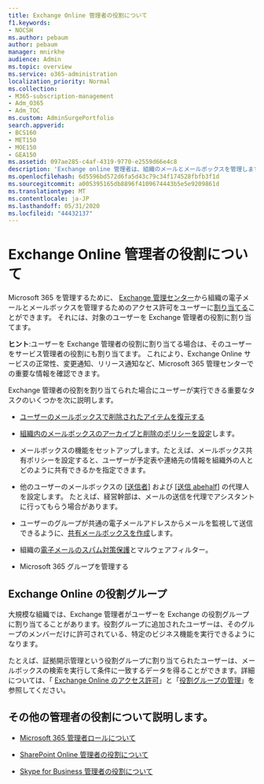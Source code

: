 ```yaml
---
title: Exchange Online 管理者の役割について
f1.keywords:
- NOCSH
ms.author: pebaum
author: pebaum
manager: mnirkhe
audience: Admin
ms.topic: overview
ms.service: o365-administration
localization_priority: Normal
ms.collection:
- M365-subscription-management
- Adm_O365
- Adm_TOC
ms.custom: AdminSurgePortfolio
search.appverid:
- BCS160
- MET150
- MOE150
- GEA150
ms.assetid: 097ae285-c4af-4319-9770-e2559d66e4c8
description: 'Exchange online 管理者は、組織のメールとメールボックスを管理します。 たとえば、ユーザーのメールボックス内の削除済みのアイテムを復元します。 '
ms.openlocfilehash: 6d5596bd572d6fa5d43c79c34f174528fbfb3f1d
ms.sourcegitcommit: a005395165db8896f4109674443b5e5e9209861d
ms.translationtype: MT
ms.contentlocale: ja-JP
ms.lasthandoff: 05/31/2020
ms.locfileid: "44432137"
---
```

# <a name="about-the-exchange-online-admin-role"></a>Exchange Online 管理者の役割について

Microsoft 365 を管理するために、 [Exchange 管理センター](https://go.microsoft.com/fwlink/p/?LinkID=271807)から組織の電子メールとメールボックスを管理するためのアクセス許可をユーザーに[割り当てる](assign-admin-roles.md)ことができます。 それには、対象のユーザーを Exchange 管理者の役割に割り当てます。 
  
 **ヒント**:ユーザーを Exchange 管理者の役割に割り当てる場合は、そのユーザーをサービス管理者の役割にも割り当てます。 これにより、Exchange Online サービスの正常性、変更通知、リリース通知など、Microsoft 365 管理センターでの重要な情報を確認できます。 
  
Exchange 管理者の役割を割り当てられた場合にユーザーが実行できる重要なタスクのいくつかを次に説明します。 
  
- [ユーザーのメールボックスで削除されたアイテムを復元する](https://docs.microsoft.com/office365/enterprise/recover-deleted-items-in-a-mailbox)
    
- [組織内のメールボックスのアーカイブと削除のポリシーを設定](https://docs.microsoft.com/microsoft-365/compliance/set-up-an-archive-and-deletion-policy-for-mailboxes)します。
    
- メールボックスの機能をセットアップします。たとえば、メールボックス共有ポリシーを設定すると、ユーザーが予定表や連絡先の情報を組織外の人とどのように共有できるかを指定できます。 
    
- 他のユーザーのメールボックスの [[送信者](give-mailbox-permissions-to-another-user.md#send-email-from-another-users-mailbox)] および [[送信 abehalf](give-mailbox-permissions-to-another-user.md#send-email-on-behalf-of-another-user)] の代理人を設定します。 たとえば、経営幹部は、メールの送信を代理でアシスタントに行ってもらう場合があります。 
    
- ユーザーのグループが共通の電子メールアドレスからメールを監視して送信できるように、[共有メールボックスを作成](../email/create-a-shared-mailbox.md)します。 
    
- 組織の[電子メールのスパム対策保護](https://docs.microsoft.com/microsoft-365/security/office-365-security/anti-spam-protection)とマルウェアフィルター。 
    
- Microsoft 365 グループを管理する
    
## <a name="exchange-online-role-groups"></a>Exchange Online の役割グループ

大規模な組織では、Exchange 管理者がユーザーを Exchange の役割グループに割り当てることがあります。役割グループに追加されたユーザーは、そのグループのメンバーだけに許可されている、特定のビジネス機能を実行できるようになります。
  
 たとえば、証拠開示管理という役割グループに割り当てられたユーザーは、メールボックスの検索を実行して条件に一致するデータを得ることができます。詳細については、「 [Exchange Online のアクセス許可](https://docs.microsoft.com/exchange/permissions-exo/permissions-exo)」と「[役割グループの管理](https://docs.microsoft.com/exchange/manage-role-groups-exchange-2013-help)」を参照してください。
  
## <a name="learn-about-other-admin-role"></a>その他の管理者の役割について説明します。

- [Microsoft 365 管理者ロールについて](about-admin-roles.md)

- [SharePoint Online 管理者の役割について](https://docs.microsoft.com/sharepoint/sharepoint-admin-role)

- [Skype for Business 管理者の役割について](https://docs.microsoft.com/skypeforbusiness/skype-for-business-online)